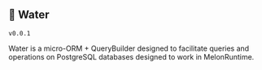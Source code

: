 ## 🍉 Water 
`v0.0.1`

Water is a micro-ORM + QueryBuilder designed to facilitate queries and operations on PostgreSQL databases designed to work in MelonRuntime.
